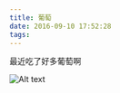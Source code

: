 ```yaml
---
title: 葡萄
date: 2016-09-10 17:52:28
tags:
---
```


最近吃了好多葡萄啊

![Alt text](http://thumbnail0.baidupcs.com/thumbnail/1be9e73a888387b4c5b7fd6ba58e6a06?fid=2704551200-250528-2283249190527&time=1473501600&rt=sh&sign=FDTAER-DCb740ccc5511e5e8fedcff06b081203-es1Xt4XfS1afxd9UzZxknPvsg6k%3D&expires=8h&chkv=0&chkbd=0&chkpc=&dp-logid=5885356356560608648&dp-callid=0&size=c710_u400&quality=100 "小葡萄")